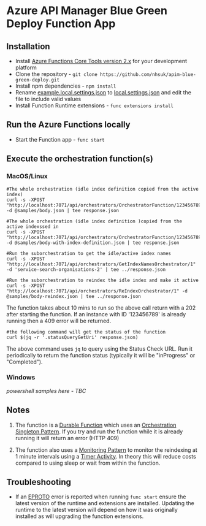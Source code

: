 # Azure API Manager Blue Green Deploy Function App

## Installation

* Install
[Azure Functions Core Tools version 2.x](https://docs.microsoft.com/en-us/azure/azure-functions/functions-run-local#install-the-azure-functions-core-tools)
for your development platform
* Clone the repository - `git clone https://github.com/nhsuk/apim-blue-green-deploy.git`
* Install npm dependencies - `npm install`
* Rename [example.local.settings.json](example.local.settings.json) to
  [local.settings.json](local.settings.json) and edit the file to include valid
  values
* Install Function Runtime extensions - `func extensions install`

## Run the Azure Functions locally

* Start the Function app - `func start`

## Execute the orchestration function(s)

### MacOS/Linux
```
#The whole orchestration (idle index definition copied from the active index)
curl -s -XPOST "http://localhost:7071/api/orchestrators/OrchestratorFunction/123456789" -d @samples/body.json | tee response.json

#The whole orchestration (idle index definition )copied from the active indexssed in
curl -s -XPOST "http://localhost:7071/api/orchestrators/OrchestratorFunction/123456789" -d @samples/body-with-index-definition.json | tee response.json

#Run the suborchestration to get the idle/active index names
curl -s -XPOST "http://localhost:7071/api/orchestrators/GetIndexNamesOrchestrator/1" -d 'service-search-organisations-2' | tee ../response.json

#Run the suborchestration to reindex the idle index and make it active
curl -s -XPOST "http://localhost:7071/api/orchestrators/ReIndexOrchestrator/1" -d @samples/body-reindex.json | tee ../response.json

```
The function takes about 10 mins to run so the above call return with a 202 after starting the function. If an instance
with ID '123456789' is already running then a 409 error will be returned.
```
#the following command will get the status of the function
curl $(jq -r '.statusQueryGetUri' response.json)
```
The above command uses `jq` to query using the Status Check URL. Run it periodically to return the function status (typically it will be "inProgress" or "Completed").

### Windows

_powershell samples here - TBC_

## Notes
1) The function is a
[Durable Function](https://docs.microsoft.com/en-us/azure/azure-functions/durable/durable-functions-overview)
which uses an
[Orchestration Singleton Pattern](https://docs.microsoft.com/en-us/azure/azure-functions/durable/durable-functions-singletons).
If you try and run the function while it is already running it will return an
error (HTTP 409)

2) The function also uses a
[Monitoring Pattern](https://docs.microsoft.com/en-us/azure/azure-functions/durable/durable-functions-concepts#monitoring)
to monitor the reindexing at 1 minute intervals using a
[Timer Activity](https://docs.microsoft.com/en-us/azure/azure-functions/durable/durable-functions-timers).
In theory this will reduce costs compared to using sleep or wait from within
the function.


## Troubleshooting

* If an [EPROTO](https://github.com/Azure/azure-functions-durable-js/issues/28)
  error is reported when running `func start` ensure the latest version of the
  runtime and extensions are installed. Updating the runtime to the latest
  version will depend on how it was originally installed as will upgrading the
  function extensions.
